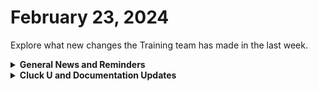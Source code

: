 # February 23, 2024

Explore what new changes the Training team has made in the last week.

<details>

<summary><strong>General News and Reminders</strong></summary>

* **Game Tip for the Week:** In an effort to not just talk about Final Fantasy VII Rebirth for the next several months, I'll just ask if anyone is excited about any of the Nintendo Direct Announcements. Let us know in the chat! Otherwise, my tip is... to get Rebirth. :smile:
* **SHOUT OUT** to Brayden, Jeremy, and our very own Tricia Timney for successfully taking our [foundations-certification.md](../../cluck-university/rewst-foundations/foundations-certification.md "mention")Exam, and collecting your prestigious **Certified Rewster** badge in Discord.&#x20;
* For those joining us at **Right of Boom** who couldn't get into the pre-day, we've opened up more seats! You can modify your registration to add our pre-day now!
* Join us in our [Cluck-U Discord channel](https://discord.com/channels/936789089703845988/1121465945295167588) if you have any questions, comments, or concerns!

</details>

<details>

<summary><strong>Cluck U and Documentation Updates</strong></summary>

**What's New at Cluck University?**

* We'd love to get your feedback on our Training and Documentation! [Please fill out this form to let us know how we can improve](https://app.sli.do/event/m8C3AjPUnuDgpkVDmPsQL3)!
* We'd also love to get your [feedback on the Open Mic here](https://app.sli.do/event/9DL7k68NvYk8u1ZWUnWrjY)!
* We've been getting a lot of great feedback on the [advanced-automation-concepts.md](../../cluck-university/clean-automation/advanced-automation-concepts.md "mention") and [data-types-and-jinja.md](../../cluck-university/clean-automation/data-types-and-jinja.md "mention") courses! So don't forget to sign up once you finish the 100 series!
* The newly identified Rewst 203: Boolean Logics and Comparisons is almost complete and will be scheduled soon! After this, the Legendary Eddie Chow will talk about some concepts in this training!

**New & Updated Pages:**

* [feb-16th-2024-pizzas-cooking-in-the-oven.md](../roc-open-mics/2024-roc-open-mics/feb-16th-2024-pizzas-cooking-in-the-oven.md "mention")Open Mic page added
* [autotask-datto-psa](../../documentation/integrations/psa/autotask-datto-psa/ "mention")page updated with new link to Datto's Documentation
* [adding-a-new-client-to-rewst.md](../../documentation/user-management/adding-a-new-client-to-rewst.md "mention")page updated to reflect accurate steps

</details>

